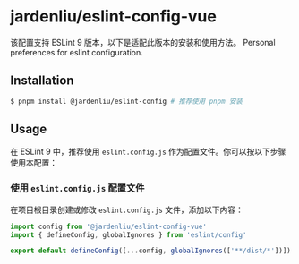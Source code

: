 
# jardenliu/eslint-config-vue

该配置支持 ESLint 9 版本，以下是适配此版本的安装和使用方法。
Personal preferences for eslint configuration.

## Installation

```bash
$ pnpm install @jardenliu/eslint-config # 推荐使用 pnpm 安装
```

## Usage

在 ESLint 9 中，推荐使用 `eslint.config.js` 作为配置文件。你可以按以下步骤使用本配置：

### 使用 `eslint.config.js` 配置文件

在项目根目录创建或修改 `eslint.config.js` 文件，添加以下内容：

```javascript
import config from '@jardenliu/eslint-config-vue'
import { defineConfig, globalIgnores } from 'eslint/config'

export default defineConfig([...config, globalIgnores(['**/dist/*'])])
```
